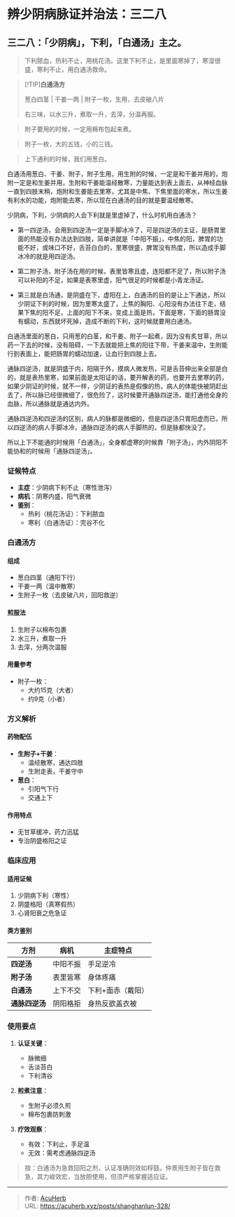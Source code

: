# 辨少阴病脉证并治法：三二八


## 三二八：「少阴病」，下利，「白通汤」主之。

<!--more-->

> 下利脓血，热利不止，用桃花汤。这里下利不止，是里面寒掉了，寒湿很盛，寒利不止，用白通汤救命。

> [!TIP]**白通汤方**
>
> 葱白四茎 | 干姜一两 | 附子一枚，生用，去皮破八片
>
> 右三味，以水三升，煮取一升，去滓，分温再服。

> 附子要用的时候，一定用棉布包起来煮。

> 附子一枚，大的五钱，小的三钱。

> 上下通利的时候，我们用葱白。

白通汤用葱白、干姜、附子，附子生用，用生附的时候，一定是和干姜并用的，炮附一定是和生姜并用，生附和干姜能温经散寒，力量能达到表上面去，从神经血脉一直到四肢末稍，炮附和生姜能去里寒，尤其是中焦、下焦里面的寒水，所以生姜有利水的功能，炮附能去寒，所以现在白通汤的目的就是要温经散寒。

少阴病，下利，少阴病的人会下利就是里虚掉了，什么时机用白通汤？

- 第一四逆汤，会用到四逆汤一定是手脚冰冷了，可是四逆汤的主证，是肠胃里面的热能没有办法达到四肢，简单讲就是「中阳不振」，中焦的阳，脾胃的功能不好，或味口不好，舌苔白白的，里寒很盛，脾胃没有热度，所以造成手脚冰冷的就是用四逆汤。

- 第二附子汤，附子汤在用的时候，表里皆寒且虚，连阳都不足了，所以附子汤可以补阳的不足，如果是表寒里虚，阳气很足的时候都是小青龙汤证。

- 第三就是白汤通，是阴盛在下，虚阳在上，白通汤的目的是让上下通达，所以少阴证下利的时候，因为里寒太盛了，上焦的胸阳、心阳没有办法往下走，结果下焦的阳不足，上面的阳下不来，变成上面是热，下面是寒，下面的肠胃没有蠕动，东西就坏死掉，造成不断的下利，这时候就要用白通汤。

白通汤里面的葱白，只用葱的白茎，和干姜、附子一起煮，因为没有炙甘草，所以药一下去的时候，没有阻碍，一下去就能把上焦的阳往下带，干姜来温中，生附能行到表面上，能把肠胃的蠕动加速，让血行到四肢上去。

通脉四逆汤，就是阴盛于内，阳隔于外，摸病人微发热，可是舌苔伸出来全部是白的，就是表热里寒，如果前面是太阳证的话，要开解表的药，也要开去里寒的药，如果少阴证的时候，就不一样，少阴证的表热是假像的热，病人的体能快被阴赶出去了，所以脉已经很微细了，很危险了，这时候要开通脉四逆汤，能打通他全身的血脉，所以通脉就是通达内外。

通脉四逆汤和四逆汤的区别，病人的脉都是微细的，但是四逆汤只胃阳虚而已，所以四逆汤的病人手脚冰冷，通脉四逆汤的病人手脚热的，但是脉都快没了。

所以上下不能通的时候用「白通汤」，全身都虚寒的时候靠「附子汤」，内外阴阳不能协和的时候用「通脉四逆汤」。

### 证候特点
- **主症**：少阴病下利不止（寒性泄泻）
- **病机**：阴寒内盛，阳气衰微
- **鉴别**：
  - 热利（桃花汤证）：下利脓血
  - 寒利（白通汤证）：完谷不化

### 白通汤方
#### 组成
- 葱白四茎（通阳下行）
- 干姜一两（温中散寒）
- 生附子一枚（去皮破八片，回阳救逆）

#### 煎服法
1. 生附子以棉布包裹
2. 水三升，煮取一升
3. 去滓，分两次温服

#### 用量参考
- 附子一枚：
  - 大约15克（大者）
  - 约9克（小者）

### 方义解析
#### 药物配伍
- **生附子+干姜**：
  - 温经散寒，通达四肢
  - 生附走表，干姜守中
- **葱白**：
  - 引阳气下行
  - 交通上下

#### 作用特点
- 无甘草缓冲，药力迅猛
- 专治阴盛格阳之证

### 临床应用
#### 适用证候
1. 少阴病下利（寒性）
2. 阴盛格阳（真寒假热）
3. 心肾阳衰之危急证

#### 类方鉴别
| 方剂         | 病机                 | 主症特点               |
|--------------|----------------------|------------------------|
| **四逆汤**   | 中阳不振             | 手足逆冷               |
| **附子汤**   | 表里皆寒             | 身体疼痛               |
| **白通汤**   | 上下不交             | 下利+面赤（戴阳）      |
| **通脉四逆汤** | 阴阳格拒             | 身热反欲盖衣被         |

### 使用要点
1. **认证关键**：
   - 脉微细
   - 舌淡苔白
   - 下利清谷

2. **煎煮注意**：
   - 生附子必须久煎
   - 棉布包裹防刺激

3. **疗效观察**：
   - 有效：下利止，手足温
   - 无效：需考虑通脉四逆汤

> 按：白通汤为急救回阳之剂，认证准确则效如桴鼓。仲景用生附子皆在救急，其力峻效宏，当放胆使用，但须严格掌握适应证。

---

> 作者: [AcuHerb](https://acuherb.xyz)  
> URL: https://acuherb.xyz/posts/shanghanlun-328/  

